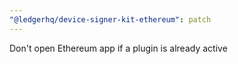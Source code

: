 ```yaml
---
"@ledgerhq/device-signer-kit-ethereum": patch
---
```


Don't open Ethereum app if a plugin is already active
